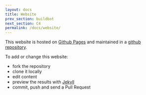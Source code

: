 ```yaml
---
layout: docs
title: Website
prev_section: buildbot
next_section: C4
permalink: /docs/website/
---
```


This website is hosted on [Github Pages][1] and maintained in a 
[github repository][3].

To add or change this website:

- fork the repository 
- clone it locally 
- edit content
- preview the results with [Jekyll][2] 
- commit, push and send a Pull Request


[1]: https://pages.github.com
[2]: http://jekyllrb.com
[3]: https://github.com/machinekit/machinekit.github.io
